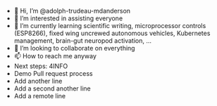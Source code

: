- 👋 Hi, I’m @adolph-trudeau-mdanderson
- 👀 I’m interested in assisting everyone
- 🌱 I’m currently learning scientific writing, microprocessor controls (ESP8266), fixed wing uncrewed autonomous vehicles, Kubernetes management, brain-gut neuropod activation, ...
- 💞️ I’m looking to collaborate on everything
- 📫 How to reach me anyway
- Next steps: 4INFO
- Demo Pull request process
- Add another line
- Add a second another line
- Add a remote line
<!---
adolph-trudeau-mdanderson/adolph-trudeau-mdanderson is a ✨ special ✨ repository because its `README.md` (this file) appears on your GitHub profile.
You can click the Preview link to take a look at your changes.
--->
